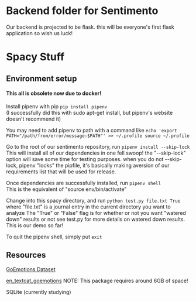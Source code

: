 # Backend folder for Sentimento

Our backend is projected to be flask. this will be everyone's first flask application so wish us luck!

# Spacy Stuff

## Environment setup

#### This all is obsolete now due to docker!

Install pipenv with pip `pip install pipenv`  
(I successfully did this with sudo apt-get install, but pipenv's website doesn't recommend it)

You may need to add pipenv to path with a command like `echo 'export PATH="/path/from/error/message:$PATH"' >> ~/.profile source ~/.profile`

Go to the root of our sentimento repository, run `pipenv install --skip-lock`  
This will install all of our dependencies in one fell swoop! the "--skip-lock" option will save some time for testing purposes. when you do not --skip-lock, pipenv "locks" the pipfile, it's basically making aversion of our requirements list that will be used for release.

Once dependencies are successfully installed, run `pipenv shell`  
This is the equivalent of "source env/bin/activate"

Change into this spacy directory, and run `python test.py file.txt True`  
where "file.txt" is a journal entry in the current directory you want to analyze The "True" or "False" flag is for whether or not you want "watered down" results or not see test.py for more details on watered down results. This is our demo so far!

To quit the pipenv shell, simply put `exit`

## Resources
[GoEmotions Dataset](https://github.com/google-research/google-research/tree/master/goemotions)

[en_textcat_goemotions](https://huggingface.co/explosion/en_textcat_goemotions?text=I+like+you.+I+love+you) NOTE: This package requires around 6GB of space!

SQLite (currently studying)

